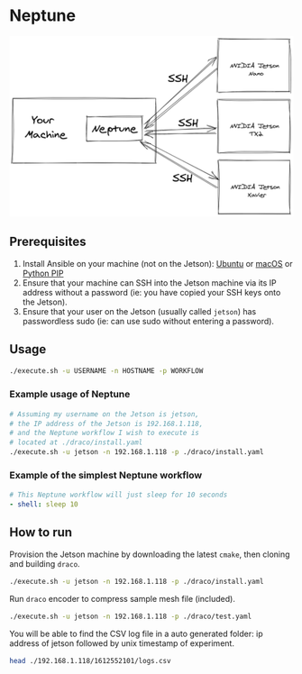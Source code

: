 # Neptune

![Neptune Diagram](diagram.png)

## Prerequisites

1. Install Ansible on your machine (not on the Jetson): [Ubuntu](https://docs.ansible.com/ansible/latest/installation_guide/intro_installation.html#installing-ansible-on-ubuntu) or [macOS](https://docs.ansible.com/ansible/latest/installation_guide/intro_installation.html#installing-ansible-on-macos) or [Python PIP](https://docs.ansible.com/ansible/latest/installation_guide/intro_installation.html#installing-ansible-with-pip)
2. Ensure that your machine can SSH into the Jetson machine via its IP address without a password (ie: you have copied your SSH keys onto the Jetson).
3. Ensure that your user on the Jetson (usually called `jetson`) has passwordless sudo (ie: can use sudo without entering a password).

## Usage

```bash
./execute.sh -u USERNAME -n HOSTNAME -p WORKFLOW
```

### Example usage of Neptune

```bash
# Assuming my username on the Jetson is jetson,
# the IP address of the Jetson is 192.168.1.118,
# and the Neptune workflow I wish to execute is
# located at ./draco/install.yaml
./execute.sh -u jetson -n 192.168.1.118 -p ./draco/install.yaml
```

### Example of the simplest Neptune workflow

```yaml
# This Neptune workflow will just sleep for 10 seconds
- shell: sleep 10
```

## How to run

Provision the Jetson machine by downloading the latest `cmake`, then cloning and building `draco`.

```bash
./execute.sh -u jetson -n 192.168.1.118 -p ./draco/install.yaml
```

Run `draco` encoder to compress sample mesh file (included).

```bash
./execute.sh -u jetson -n 192.168.1.118 -p ./draco/test.yaml
```

You will be able to find the CSV log file in a auto generated folder:
ip address of jetson followed by unix timestamp of experiment.

```bash
head ./192.168.1.118/1612552101/logs.csv
```
